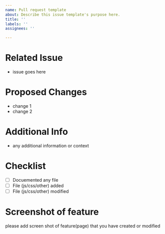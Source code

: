 ```yaml
---
name: Pull request template
about: Describe this issue template's purpose here.
title: ''
labels: ''
assignees: ''

---
```


# Related Issue
- issue goes here

# Proposed Changes
- change 1
- change 2

# Additional Info
- any additional information or context

# Checklist
- [ ] Docuemented any file
- [ ] File (js/css/other) added
- [ ] File (js/css/other) modified

# Screenshot of feature
please add screen shot of feature(page) that you have created or modified
